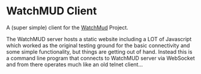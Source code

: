 # WatchMUD Client

A (super simple) client for the [WatchMud](http://github.com/trasa/watchmud) Project.

The WatchMUD server hosts a static website including a LOT of Javascript 
which worked as the original testing ground for the basic connectivity
and some simple functionality, but things are getting out of hand. Instead
this is a command line program that connects to WatchMUD server via WebSocket
and from there operates much like an old telnet client... 
